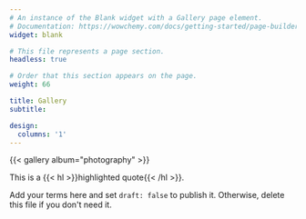 ```yaml
---
# An instance of the Blank widget with a Gallery page element.
# Documentation: https://wowchemy.com/docs/getting-started/page-builder/
widget: blank

# This file represents a page section.
headless: true

# Order that this section appears on the page.
weight: 66

title: Gallery
subtitle:

design:
  columns: '1'
---
```


{{< gallery album="photography" >}}

This is a {{< hl >}}highlighted quote{{< /hl >}}.

  
Add your terms here and set `draft: false` to publish it. Otherwise, delete this file if you don't need it.
